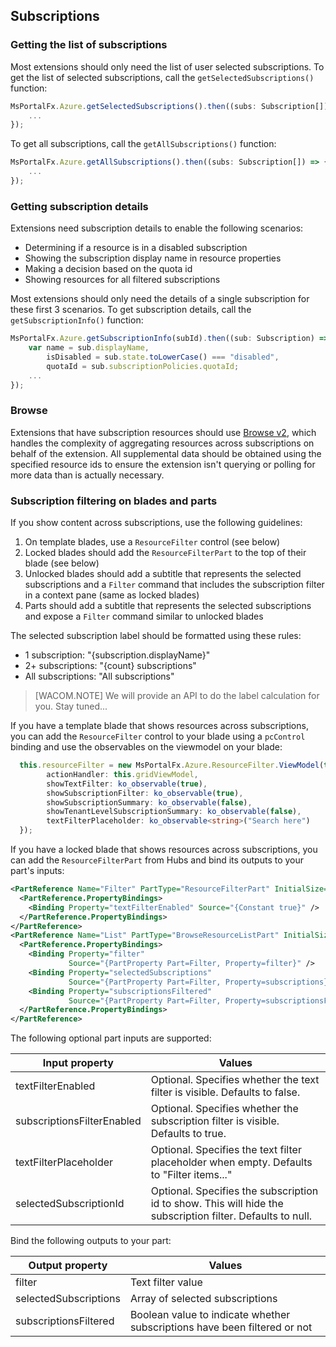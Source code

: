 <properties title="" pageTitle="Working with subscriptions" description="" authors="flanakin" />

<a name="subscriptions"></a>
## Subscriptions

<a name="subscriptions-getting-the-list-of-subscriptions"></a>
### Getting the list of subscriptions
Most extensions should only need the list of user selected subscriptions. To get the list of selected subscriptions, call the `getSelectedSubscriptions()` function:

```ts
MsPortalFx.Azure.getSelectedSubscriptions().then((subs: Subscription[]) => {
    ...
});
```

To get all subscriptions, call the `getAllSubscriptions()` function:

```ts
MsPortalFx.Azure.getAllSubscriptions().then((subs: Subscription[]) => {
    ...
});
```

<a name="subscriptions-getting-subscription-details"></a>
### Getting subscription details
Extensions need subscription details to enable the following scenarios:

* Determining if a resource is in a disabled subscription
* Showing the subscription display name in resource properties
* Making a decision based on the quota id
* Showing resources for all filtered subscriptions

Most extensions should only need the details of a single subscription for these first 3 scenarios. To get subscription details, call the `getSubscriptionInfo()` function:

```ts
MsPortalFx.Azure.getSubscriptionInfo(subId).then((sub: Subscription) => {
    var name = sub.displayName,
        isDisabled = sub.state.toLowerCase() === "disabled",
        quotaId = sub.subscriptionPolicies.quotaId;
    ...
});
```

<a name="subscriptions-browse"></a>
### Browse
Extensions that have subscription resources should use [Browse v2](/documentation/articles/portalfx-browse#resources), which handles the complexity of aggregating resources across subscriptions on behalf of the extension. All supplemental data should be obtained using the specified resource ids to ensure the extension isn't querying or polling for more data than is actually necessary.


<a name="subscriptions-subscription-filtering-on-blades-and-parts"></a>
### Subscription filtering on blades and parts
If you show content across subscriptions, use the following guidelines:

1. On template blades, use a `ResourceFilter` control (see below)
1. Locked blades should add the `ResourceFilterPart` to the top of their blade (see below)
1. Unlocked blades should add a subtitle that represents the selected subscriptions and a `Filter` command that includes the subscription filter in a context pane (same as locked blades)
1. Parts should add a subtitle that represents the selected subscriptions and expose a `Filter` command similar to unlocked blades

The selected subscription label should be formatted using these rules:

* 1 subscription: "{subscription.displayName}"
* 2+ subscriptions: "{count} subscriptions"
* All subscriptions: "All subscriptions"

> [WACOM.NOTE] We will provide an API to do the label calculation for you. Stay tuned...

If you have a template blade that shows resources across subscriptions, you can add the `ResourceFilter` control to your blade using a `pcControl` binding and use the observables on the viewmodel on your blade:
```ts
  this.resourceFilter = new MsPortalFx.Azure.ResourceFilter.ViewModel(this._container, {
        actionHandler: this.gridViewModel,
        showTextFilter: ko_observable(true),
        showSubscriptionFilter: ko_observable(true),
        showSubscriptionSummary: ko_observable(false),
        showTenantLevelSubscriptionSummary: ko_observable(false),
        textFilterPlaceholder: ko_observable<string>("Search here")
  });
```

If you have a locked blade that shows resources across subscriptions, you can add the `ResourceFilterPart` from Hubs and bind its outputs to your part's inputs:

```xml
<PartReference Name="Filter" PartType="ResourceFilterPart" InitialSize="FullWidthFitHeight">
  <PartReference.PropertyBindings>
    <Binding Property="textFilterEnabled" Source="{Constant true}" />
  </PartReference.PropertyBindings>
</PartReference>
<PartReference Name="List" PartType="BrowseResourceListPart" InitialSize="FullWidthFitHeight">
  <PartReference.PropertyBindings>
    <Binding Property="filter"
             Source="{PartProperty Part=Filter, Property=filter}" />
    <Binding Property="selectedSubscriptions"
             Source="{PartProperty Part=Filter, Property=subscriptions}" />
    <Binding Property="subscriptionsFiltered"
             Source="{PartProperty Part=Filter, Property=subscriptionsFiltered}" />
  </PartReference.PropertyBindings>
</PartReference>
```

The following optional part inputs are supported:

| Input property             | Values |
|----------------------------|--------|
| textFilterEnabled          | Optional. Specifies whether the text filter is visible. Defaults to false. |
| subscriptionsFilterEnabled | Optional. Specifies whether the subscription filter is visible. Defaults to true. |
| textFilterPlaceholder      | Optional. Specifies the text filter placeholder when empty. Defaults to "Filter items..." |
| selectedSubscriptionId     | Optional. Specifies the subscription id to show. This will hide the subscription filter. Defaults to null. |

Bind the following outputs to your part:

| Output property       | Values |
|-----------------------|--------|
| filter                | Text filter value |
| selectedSubscriptions | Array of selected subscriptions |
| subscriptionsFiltered | Boolean value to indicate whether subscriptions have been filtered or not |

